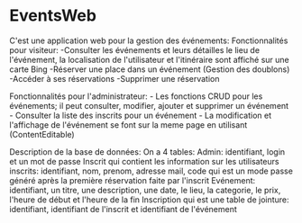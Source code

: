 # EventsWeb
C'est une application web pour la gestion des événements:
Fonctionnalités pour visiteur:
    -Consulter les événements et leurs détailles 
      le lieu de l'événement, la localisation de l'utilisateur et l'itinéraire sont affiché sur une carte Bing
    -Réserver une place dans un événement (Gestion des doublons)
    -Accéder à ses réservations
    -Supprimer une réservation

Fonctionnalités pour l'administrateur:
    - Les fonctions CRUD pour les événements; il peut consulter, modifier, ajouter et supprimer un événement
    - Consulter la liste des inscrits pour un événement
    - La modification et l'affichage de l'événement se font sur la meme page en utilisant (ContentEditable)
    
Description de la base de données: On a 4 tables:
Admin: identifiant, login et un mot de passe
Inscrit qui contient les information sur les utilisateurs inscrits: identifiant, nom, prenom, adresse mail, code qui est un mode passe généré après la première réservation faite par l'inscrit
Evénement: identifiant, un titre, une description, une date, le lieu, la categorie, le prix, l'heure de début et l'heure de la fin
Inscription qui est une table de jointure: identifiant, identifiant de l'inscrit et identifiant de l'événement  
